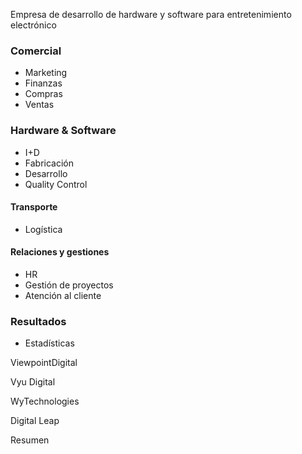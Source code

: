 Empresa de desarrollo de hardware y software para entretenimiento electrónico



### Comercial

* Marketing
* Finanzas
* Compras
* Ventas



### Hardware \& Software

* I+D
* Fabricación
* Desarrollo
* Quality Control



#### Transporte

* Logística





#### Relaciones y gestiones

* HR
* Gestión de proyectos
* Atención al cliente



### Resultados

* Estadísticas







ViewpointDigital

Vyu Digital



WyTechnologies



Digital Leap







Resumen



